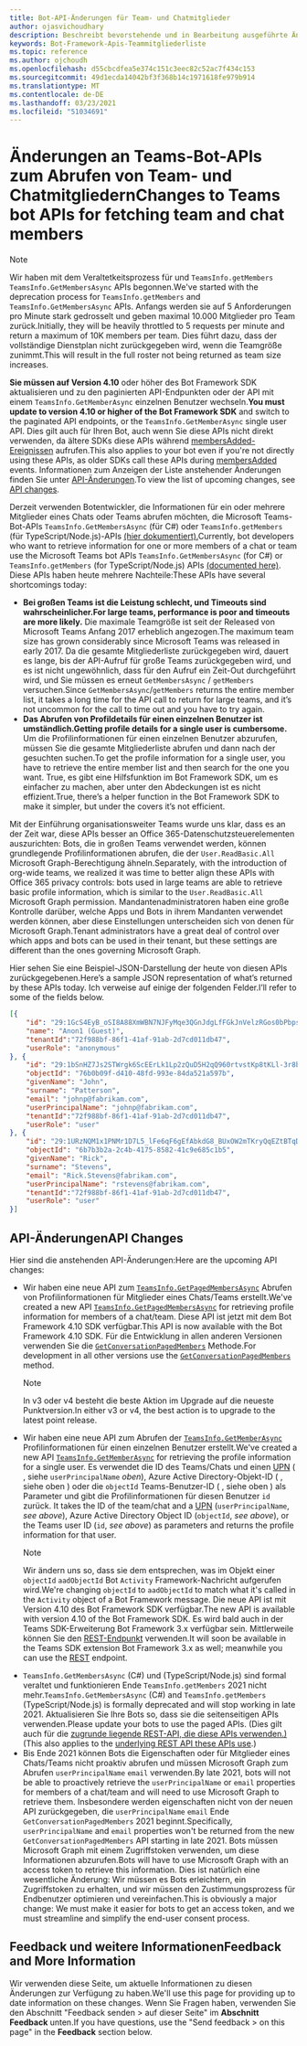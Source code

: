 ```yaml
---
title: Bot-API-Änderungen für Team- und Chatmitglieder
author: ojasvichoudhary
description: Beschreibt bevorstehende und in Bearbeitung ausgeführte Änderungen an den Bot-APIs, die zum Abrufen von Mitgliedern von Teams und Chats verwendet werden.
keywords: Bot-Framework-Apis-Teammitgliederliste
ms.topic: reference
ms.author: ojchoudh
ms.openlocfilehash: d55cbcdfea5e374c151c3eec82c52ac7f434c153
ms.sourcegitcommit: 49d1ecda14042bf3f368b14c1971618fe979b914
ms.translationtype: MT
ms.contentlocale: de-DE
ms.lasthandoff: 03/23/2021
ms.locfileid: "51034691"
---
```

# <a name="changes-to-teams-bot-apis-for-fetching-team-and-chat-members"></a><span data-ttu-id="bf98f-104">Änderungen an Teams-Bot-APIs zum Abrufen von Team- und Chatmitgliedern</span><span class="sxs-lookup"><span data-stu-id="bf98f-104">Changes to Teams bot APIs for fetching team and chat members</span></span>

>[!NOTE]
> <span data-ttu-id="bf98f-105">Wir haben mit dem Veraltetkeitsprozess für und `TeamsInfo.getMembers` `TeamsInfo.GetMembersAsync` APIs begonnen.</span><span class="sxs-lookup"><span data-stu-id="bf98f-105">We've started with the deprecation process for `TeamsInfo.getMembers` and `TeamsInfo.GetMembersAsync` APIs.</span></span> <span data-ttu-id="bf98f-106">Anfangs werden sie auf 5 Anforderungen pro Minute stark gedrosselt und geben maximal 10.000 Mitglieder pro Team zurück.</span><span class="sxs-lookup"><span data-stu-id="bf98f-106">Initially, they will be heavily throttled to 5 requests per minute and return a maximum of 10K members per team.</span></span> <span data-ttu-id="bf98f-107">Dies führt dazu, dass der vollständige Dienstplan nicht zurückgegeben wird, wenn die Teamgröße zunimmt.</span><span class="sxs-lookup"><span data-stu-id="bf98f-107">This will result in the full roster not being returned as team size increases.</span></span> 
> 
> <span data-ttu-id="bf98f-108">**Sie müssen auf Version 4.10** oder höher des Bot Framework SDK aktualisieren und zu den paginierten API-Endpunkten oder der API mit einem `TeamsInfo.GetMemberAsync` einzelnen Benutzer wechseln.</span><span class="sxs-lookup"><span data-stu-id="bf98f-108">**You must update to version 4.10 or higher of the Bot Framework SDK** and switch to the paginated API endpoints, or the `TeamsInfo.GetMemberAsync` single user API.</span></span> <span data-ttu-id="bf98f-109">Dies gilt auch für Ihren Bot, auch wenn Sie diese APIs nicht direkt verwenden, da ältere SDKs diese APIs während [membersAdded-Ereignissen](../bots/how-to/conversations/subscribe-to-conversation-events.md#team-members-added) aufrufen.</span><span class="sxs-lookup"><span data-stu-id="bf98f-109">This also applies to your bot even if you're not directly using these APIs, as older SDKs call these APIs during [membersAdded](../bots/how-to/conversations/subscribe-to-conversation-events.md#team-members-added) events.</span></span> <span data-ttu-id="bf98f-110">Informationen zum Anzeigen der Liste anstehender Änderungen finden Sie unter [API-Änderungen](team-chat-member-api-changes.md#api-changes).</span><span class="sxs-lookup"><span data-stu-id="bf98f-110">To view the list of upcoming changes, see [API changes](team-chat-member-api-changes.md#api-changes).</span></span> 

<span data-ttu-id="bf98f-111">Derzeit verwenden Botentwickler, die Informationen für ein oder mehrere Mitglieder eines Chats oder Teams abrufen möchten, die Microsoft Teams-Bot-APIs `TeamsInfo.GetMembersAsync` (für C#) oder `TeamsInfo.getMembers` (für TypeScript/Node.js)-APIs [(hier dokumentiert).](../bots/how-to/get-teams-context.md#fetching-the-roster-or-user-profile)</span><span class="sxs-lookup"><span data-stu-id="bf98f-111">Currently, bot developers who want to retrieve information for one or more members of a chat or team use the Microsoft Teams bot APIs `TeamsInfo.GetMembersAsync` (for C#) or `TeamsInfo.getMembers` (for TypeScript/Node.js) APIs [(documented here)](../bots/how-to/get-teams-context.md#fetching-the-roster-or-user-profile).</span></span> <span data-ttu-id="bf98f-112">Diese APIs haben heute mehrere Nachteile:</span><span class="sxs-lookup"><span data-stu-id="bf98f-112">These APIs have several shortcomings today:</span></span>

* <span data-ttu-id="bf98f-113">**Bei großen Teams ist die Leistung schlecht, und Timeouts sind wahrscheinlicher.**</span><span class="sxs-lookup"><span data-stu-id="bf98f-113">**For large teams, performance is poor and timeouts are more likely.**</span></span> <span data-ttu-id="bf98f-114">Die maximale Teamgröße ist seit der Released von Microsoft Teams Anfang 2017 erheblich angezogen.</span><span class="sxs-lookup"><span data-stu-id="bf98f-114">The maximum team size has grown considerably since Microsoft Teams was released in early 2017.</span></span> <span data-ttu-id="bf98f-115">Da die gesamte Mitgliederliste zurückgegeben wird, dauert es lange, bis der API-Aufruf für große Teams zurückgegeben wird, und es ist nicht ungewöhnlich, dass für den Aufruf ein Zeit-Out durchgeführt wird, und Sie müssen es erneut `GetMembersAsync` / `getMembers` versuchen.</span><span class="sxs-lookup"><span data-stu-id="bf98f-115">Since `GetMembersAsync`/`getMembers` returns the entire member list, it takes a long time for the API call to return for large teams, and it’s not uncommon for the call to time out and you have to try again.</span></span>
* <span data-ttu-id="bf98f-116">**Das Abrufen von Profildetails für einen einzelnen Benutzer ist umständlich.**</span><span class="sxs-lookup"><span data-stu-id="bf98f-116">**Getting profile details for a single user is cumbersome.**</span></span> <span data-ttu-id="bf98f-117">Um die Profilinformationen für einen einzelnen Benutzer abzurufen, müssen Sie die gesamte Mitgliederliste abrufen und dann nach der gesuchten suchen.</span><span class="sxs-lookup"><span data-stu-id="bf98f-117">To get the profile information for a single user, you have to retrieve the entire member list and then search for the one you want.</span></span> <span data-ttu-id="bf98f-118">True, es gibt eine Hilfsfunktion im Bot Framework SDK, um es einfacher zu machen, aber unter den Abdeckungen ist es nicht effizient.</span><span class="sxs-lookup"><span data-stu-id="bf98f-118">True, there’s a helper function in the Bot Framework SDK to make it simpler, but under the covers it’s not efficient.</span></span>

<span data-ttu-id="bf98f-119">Mit der Einführung organisationsweiter Teams wurde uns klar, dass es an der Zeit war, diese APIs besser an Office 365-Datenschutzsteuerelementen auszurichten: Bots, die in großen Teams verwendet werden, können grundlegende Profilinformationen abrufen, die der `User.ReadBasic.All` Microsoft Graph-Berechtigung ähneln.</span><span class="sxs-lookup"><span data-stu-id="bf98f-119">Separately, with the introduction of org-wide teams, we realized it was time to better align these APIs with Office 365 privacy controls: bots used in large teams are able to retrieve basic profile information, which is similar to the `User.ReadBasic.All` Microsoft Graph permission.</span></span> <span data-ttu-id="bf98f-120">Mandantenadministratoren haben eine große Kontrolle darüber, welche Apps und Bots in ihrem Mandanten verwendet werden können, aber diese Einstellungen unterscheiden sich von denen für Microsoft Graph.</span><span class="sxs-lookup"><span data-stu-id="bf98f-120">Tenant administrators have a great deal of control over which apps and bots can be used in their tenant, but these settings are different than the ones governing Microsoft Graph.</span></span>

<span data-ttu-id="bf98f-121">Hier sehen Sie eine Beispiel-JSON-Darstellung der heute von diesen APIs zurückgegebenen.</span><span class="sxs-lookup"><span data-stu-id="bf98f-121">Here’s a sample JSON representation of what’s returned by these APIs today.</span></span> <span data-ttu-id="bf98f-122">Ich verweise auf einige der folgenden Felder.</span><span class="sxs-lookup"><span data-stu-id="bf98f-122">I’ll refer to some of the fields below.</span></span>

```json
[{
    "id": "29:1GcS4EyB_oSI8A88XmWBN7NJFyMqe3QGnJdgLfFGkJnVelzRGos0bPbpsfJjcbAD22bmKc4GMbrY2g4JDrrA8vM06X1-cHHle4zOE6U4ttcc",
    "name": "Anon1 (Guest)",
    "tenantId":"72f988bf-86f1-41af-91ab-2d7cd011db47",
    "userRole": "anonymous"
}, {
    "id": "29:1bSnHZ7Js2STWrgk6ScEErLk1Lp2zQuD5H2qQ960rtvstKp8tKLl-3r8b6DoW0QxZimuTxk_kupZ1DBMpvIQQUAZL-PNj0EORDvRZXy8kvWk",
    "objectId": "76b0b09f-d410-48fd-993e-84da521a597b",
    "givenName": "John",
    "surname": "Patterson",
    "email": "johnp@fabrikam.com",
    "userPrincipalName": "johnp@fabrikam.com",
    "tenantId":"72f988bf-86f1-41af-91ab-2d7cd011db47",
    "userRole": "user"
}, {
    "id": "29:1URzNQM1x1PNMr1D7L5_lFe6qF6gEfAbkdG8_BUxOW2mTKryQqEZtBTqDt10-MghkzjYDuUj4KG6nvg5lFAyjOLiGJ4jzhb99WrnI7XKriCs",
    "objectId": "6b7b3b2a-2c4b-4175-8582-41c9e685c1b5",
    "givenName": "Rick",
    "surname": "Stevens",
    "email": "Rick.Stevens@fabrikam.com",
    "userPrincipalName": "rstevens@fabrikam.com",
    "tenantId":"72f988bf-86f1-41af-91ab-2d7cd011db47",
    "userRole": "user"
}]
```

## <a name="api-changes"></a><span data-ttu-id="bf98f-123">API-Änderungen</span><span class="sxs-lookup"><span data-stu-id="bf98f-123">API Changes</span></span>
<span data-ttu-id="bf98f-124">Hier sind die anstehenden API-Änderungen:</span><span class="sxs-lookup"><span data-stu-id="bf98f-124">Here are the upcoming API changes:</span></span>

* <span data-ttu-id="bf98f-125">Wir haben eine neue API zum [`TeamsInfo.GetPagedMembersAsync`](../bots/how-to/get-teams-context.md#fetching-the-roster-or-user-profile) Abrufen von Profilinformationen für Mitglieder eines Chats/Teams erstellt.</span><span class="sxs-lookup"><span data-stu-id="bf98f-125">We've created a new API [`TeamsInfo.GetPagedMembersAsync`](../bots/how-to/get-teams-context.md#fetching-the-roster-or-user-profile) for retrieving profile information for members of a chat/team.</span></span> <span data-ttu-id="bf98f-126">Diese API ist jetzt mit dem Bot Framework 4.10 SDK verfügbar.</span><span class="sxs-lookup"><span data-stu-id="bf98f-126">This API is now available with the Bot Framework 4.10 SDK.</span></span> <span data-ttu-id="bf98f-127">Für die Entwicklung in allen anderen Versionen verwenden Sie die [`GetConversationPagedMembers`](/dotnet/api/microsoft.bot.connector.conversationsextensions.getconversationpagedmembersasync?view=botbuilder-dotnet-stable&preserve-view=true) Methode.</span><span class="sxs-lookup"><span data-stu-id="bf98f-127">For development in all other versions use the [`GetConversationPagedMembers`](/dotnet/api/microsoft.bot.connector.conversationsextensions.getconversationpagedmembersasync?view=botbuilder-dotnet-stable&preserve-view=true) method.</span></span> 
  > [!NOTE]
  > <span data-ttu-id="bf98f-128">In v3 oder v4 besteht die beste Aktion im Upgrade auf die neueste Punktversion.</span><span class="sxs-lookup"><span data-stu-id="bf98f-128">In either v3 or v4, the best action is to upgrade to the latest point release.</span></span> 
* <span data-ttu-id="bf98f-129">Wir haben eine neue API zum Abrufen der [`TeamsInfo.GetMemberAsync`](../bots/how-to/get-teams-context.md#get-single-member-details) Profilinformationen für einen einzelnen Benutzer erstellt.</span><span class="sxs-lookup"><span data-stu-id="bf98f-129">We've created a new API [`TeamsInfo.GetMemberAsync`](../bots/how-to/get-teams-context.md#get-single-member-details) for retrieving the profile information for a single user.</span></span> <span data-ttu-id="bf98f-130">Es verwendet die ID des Teams/Chats und einen [UPN](https://docs.microsoft.com/windows/win32/ad/naming-properties#userprincipalname) ( , siehe `userPrincipalName` *oben*), Azure Active Directory-Objekt-ID ( , siehe oben ) oder die `objectId` Teams-Benutzer-ID ( , siehe oben ) als Parameter und gibt die Profilinformationen für diesen Benutzer `id` zurück. </span><span class="sxs-lookup"><span data-stu-id="bf98f-130">It takes the ID of the team/chat and a [UPN](https://docs.microsoft.com/windows/win32/ad/naming-properties#userprincipalname) (`userPrincipalName`, *see above*), Azure Active Directory Object ID (`objectId`, *see above*), or the Teams user ID (`id`, *see above*) as parameters and returns the profile information for that user.</span></span> 
  > [!NOTE]
  > <span data-ttu-id="bf98f-131">Wir ändern uns so, dass sie dem entsprechen, was im Objekt einer `objectId` `aadObjectId` Bot `Activity` Framework-Nachricht aufgerufen wird.</span><span class="sxs-lookup"><span data-stu-id="bf98f-131">We're changing `objectId` to `aadObjectId` to match what it's called in the `Activity` object of a Bot Framework message.</span></span> <span data-ttu-id="bf98f-132">Die neue API ist mit Version 4.10 des Bot Framework SDK verfügbar.</span><span class="sxs-lookup"><span data-stu-id="bf98f-132">The new API is available with version 4.10 of the Bot Framework SDK.</span></span> <span data-ttu-id="bf98f-133">Es wird bald auch in der Teams SDK-Erweiterung Bot Framework 3.x verfügbar sein. Mittlerweile können Sie den [REST-Endpunkt](../bots/how-to/get-teams-context.md?get-single-member-details) verwenden.</span><span class="sxs-lookup"><span data-stu-id="bf98f-133">It will soon be available in the Teams SDK extension Bot Framework 3.x as well; meanwhile you can use the [REST](../bots/how-to/get-teams-context.md?get-single-member-details) endpoint.</span></span>
* <span data-ttu-id="bf98f-134">`TeamsInfo.GetMembersAsync` (C#) und (TypeScript/Node.js) sind formal veraltet und funktionieren Ende `TeamsInfo.getMembers` 2021 nicht mehr.</span><span class="sxs-lookup"><span data-stu-id="bf98f-134">`TeamsInfo.GetMembersAsync` (C#) and `TeamsInfo.getMembers` (TypeScript/Node.js) is formally deprecated and will stop working in late 2021.</span></span> <span data-ttu-id="bf98f-135">Aktualisieren Sie Ihre Bots so, dass sie die seitenseitigen APIs verwenden.</span><span class="sxs-lookup"><span data-stu-id="bf98f-135">Please update your bots to use the paged APIs.</span></span> <span data-ttu-id="bf98f-136">(Dies gilt auch für die [zugrunde liegende REST-API, die diese APIs verwenden.)](../bots/how-to/get-teams-context.md)</span><span class="sxs-lookup"><span data-stu-id="bf98f-136">(This also applies to the [underlying REST API these APIs use](../bots/how-to/get-teams-context.md).)</span></span>
* <span data-ttu-id="bf98f-137">Bis Ende 2021 können Bots die Eigenschaften oder für Mitglieder eines Chats/Teams nicht proaktiv abrufen und müssen Microsoft Graph zum Abrufen `userPrincipalName` `email` verwenden.</span><span class="sxs-lookup"><span data-stu-id="bf98f-137">By late 2021, bots will not be able to proactively retrieve the `userPrincipalName` or `email` properties for members of a chat/team and will need to use Microsoft Graph to retrieve them.</span></span> <span data-ttu-id="bf98f-138">Insbesondere werden eigenschaften nicht von der neuen API zurückgegeben, die `userPrincipalName` `email` Ende `GetConversationPagedMembers` 2021 beginnt.</span><span class="sxs-lookup"><span data-stu-id="bf98f-138">Specifically, `userPrincipalName` and `email` properties won't be returned from the new `GetConversationPagedMembers` API starting in late 2021.</span></span> <span data-ttu-id="bf98f-139">Bots müssen Microsoft Graph mit einem Zugriffstoken verwenden, um diese Informationen abzurufen.</span><span class="sxs-lookup"><span data-stu-id="bf98f-139">Bots will have to use Microsoft Graph with an access token to retrieve this information.</span></span> <span data-ttu-id="bf98f-140">Dies ist natürlich eine wesentliche Änderung: Wir müssen es Bots erleichtern, ein Zugriffstoken zu erhalten, und wir müssen den Zustimmungsprozess für Endbenutzer optimieren und vereinfachen.</span><span class="sxs-lookup"><span data-stu-id="bf98f-140">This is obviously a major change: We must make it easier for bots to get an access token, and we must streamline and simplify the end-user consent process.</span></span>

## <a name="feedback-and-more-information"></a><span data-ttu-id="bf98f-141">Feedback und weitere Informationen</span><span class="sxs-lookup"><span data-stu-id="bf98f-141">Feedback and More Information</span></span>
<span data-ttu-id="bf98f-142">Wir verwenden diese Seite, um aktuelle Informationen zu diesen Änderungen zur Verfügung zu haben.</span><span class="sxs-lookup"><span data-stu-id="bf98f-142">We'll use this page for providing up to date information on these changes.</span></span> <span data-ttu-id="bf98f-143">Wenn Sie Fragen haben, verwenden Sie den Abschnitt "Feedback senden > auf dieser Seite" im **Abschnitt Feedback** unten.</span><span class="sxs-lookup"><span data-stu-id="bf98f-143">If you have questions, use the "Send feedback > on this page" in the **Feedback** section below.</span></span> 
